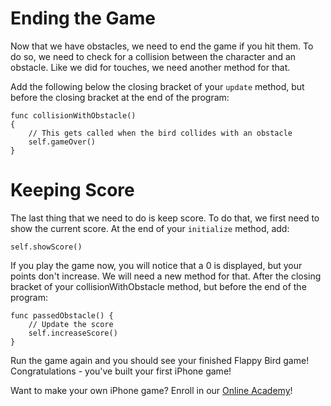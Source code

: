 Ending the Game
==================

Now that we have obstacles, we need to end the game if you hit them. To do so, we need to check for a collision between the character and an obstacle. Like we did for touches, we need another method for that.

Add the following below the closing bracket of your ```update``` method, but before the closing bracket at the end of the program:

    func collisionWithObstacle()
    {
    	// This gets called when the bird collides with an obstacle
        self.gameOver()
    }

Keeping Score
=============

The last thing that we need to do is keep score. To do that, we first need to show
the current score. At the end of your ```initialize``` method, add:

    self.showScore()

If you play the game now, you will notice that a 0 is displayed, but your points don't increase. We will need a new method for that. After the closing bracket of your collisionWithObstacle method, but before the end of the program:

    func passedObstacle() {
        // Update the score
        self.increaseScore()
    }


Run the game again and you should see your finished Flappy Bird game! Congratulations - you've built your first iPhone game!

Want to make your own iPhone game? Enroll in our
[Online Academy](https://www.makegameswith.us/online-academy/)!
